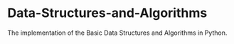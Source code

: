 # Data-Structures-and-Algorithms
The implementation of the Basic Data Structures and Algorithms in Python. 
